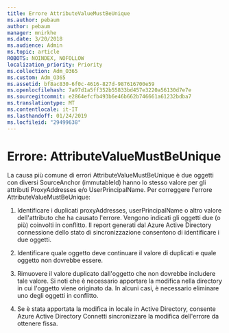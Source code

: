 ```yaml
---
title: Errore AttributeValueMustBeUnique
ms.author: pebaum
author: pebaum
manager: mnirkhe
ms.date: 3/20/2018
ms.audience: Admin
ms.topic: article
ROBOTS: NOINDEX, NOFOLLOW
localization_priority: Priority
ms.collection: Adm_O365
ms.custom: Adm_O365
ms.assetid: bf8ac830-6f0c-4616-827d-987616700e59
ms.openlocfilehash: 7a97d1a5ff352b55833bd457e3220a56130d7e7e
ms.sourcegitcommit: e2864efcfb493b6e46b662b746661a61232bdba7
ms.translationtype: MT
ms.contentlocale: it-IT
ms.lasthandoff: 01/24/2019
ms.locfileid: "29499638"
---
```

# <a name="error-attributevaluemustbeunique"></a>Errore: AttributeValueMustBeUnique

La causa più comune di errori AttributeValueMustBeUnique è due oggetti con diversi SourceAnchor (immutableId) hanno lo stesso valore per gli attributi ProxyAddresses e/o UserPrincipalName. Per correggere l'errore AttributeValueMustBeUnique:
  
1. Identificare i duplicati proxyAddresses, userPrincipalName o altro valore dell'attributo che ha causato l'errore. Vengono indicati gli oggetti due (o più) coinvolti in conflitto. Il report generati dal Azure Active Directory connessione dello stato di sincronizzazione consentono di identificare i due oggetti.
    
2. Identificare quale oggetto deve continuare il valore di duplicati e quale oggetto non dovrebbe essere.
    
3. Rimuovere il valore duplicato dall'oggetto che non dovrebbe includere tale valore. Si noti che è necessario apportare la modifica nella directory in cui l'oggetto viene originato da. In alcuni casi, è necessario eliminare uno degli oggetti in conflitto.
    
4. Se è stata apportata la modifica in locale in Active Directory, consente Azure Active Directory Connetti sincronizzare la modifica dell'errore da ottenere fissa.
    

